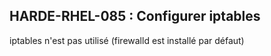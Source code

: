 ## HARDE-RHEL-085 : Configurer iptables

iptables n'est pas utilisé (firewalld est installé par défaut)

